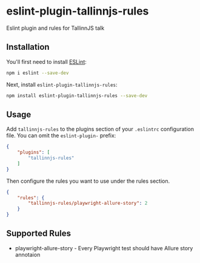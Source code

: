 # eslint-plugin-tallinnjs-rules

Eslint plugin and rules for TallinnJS talk

## Installation

You'll first need to install [ESLint](https://eslint.org/):

```sh
npm i eslint --save-dev
```

Next, install `eslint-plugin-tallinnjs-rules`:

```sh
npm install eslint-plugin-tallinnjs-rules --save-dev
```

## Usage

Add `tallinnjs-rules` to the plugins section of your `.eslintrc` configuration file. You can omit the `eslint-plugin-` prefix:

```json
{
    "plugins": [
        "tallinnjs-rules"
    ]
}
```


Then configure the rules you want to use under the rules section.

```json
{
    "rules": {
        "tallinnjs-rules/playwright-allure-story": 2
    }
}
```

## Supported Rules

* playwright-allure-story - Every Playwright test should have Allure story annotaion


